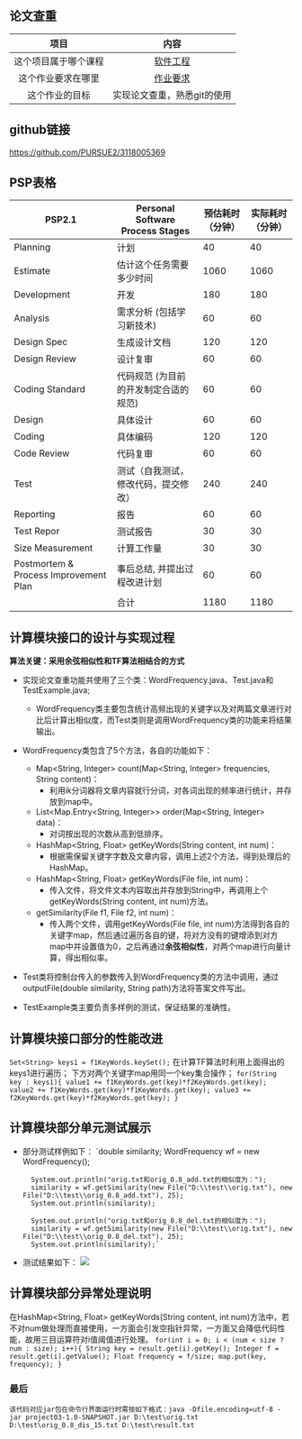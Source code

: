 ## 论文查重
|        项目        |        内容        |
| :------: | :------: |
| 这个项目属于哪个课程 | [软件工程](https://edu.cnblogs.com/campus/gdgy/informationsecurity1812) |
|  这个作业要求在哪里  |   [作业要求](https://edu.cnblogs.com/campus/gdgy/informationsecurity1812/homework/11155)   |
|    这个作业的目标    |     实现论文查重，熟悉git的使用    |

## github链接
https://github.com/PURSUE2/3118005369

## PSP表格
|PSP2.1|Personal Software Process Stages|预估耗时（分钟）|实际耗时（分钟）|
|------|------|------|------|
|Planning|计划|40|40|
|Estimate|估计这个任务需要多少时间|1060|1060|
|Development|开发|180|180|
|Analysis|需求分析 (包括学习新技术)|60|60|
|Design Spec|生成设计文档|120|120|
|Design Review|设计复审|60|60|
|Coding Standard|代码规范 (为目前的开发制定合适的规范)|60|60|
|Design|具体设计|60|60|
|Coding|具体编码|120|120|
|Code Review|代码复审|60|60|
|Test|测试（自我测试，修改代码，提交修改）|240|240|
|Reporting|报告|60|60|
|Test Repor|测试报告|30|30|
|Size Measurement|计算工作量|30|30|
|Postmortem & Process Improvement Plan|事后总结, 并提出过程改进计划|60|60|
||合计|1180|1180|

## 计算模块接口的设计与实现过程
**算法关键：采用余弦相似性和TF算法相结合的方式**
- 实现论文查重功能共使用了三个类：WordFrequency.java、Test.java和TestExample.java;
    - WordFrequency类主要包含统计高频出现的关键字以及对两篇文章进行对比后计算出相似度，而Test类则是调用WordFrequency类的功能来将结果输出。
- WordFrequency类包含了5个方法，各自的功能如下：
    - Map<String, Integer> count(Map<String, Integer> frequencies, String content)：
        - 利用ik分词器将文章内容就行分词，对各词出现的频率进行统计，并存放到map中。
    - List<Map.Entry<String, Integer>> order(Map<String, Integer> data)：
        - 对词按出现的次数从高到低排序。
    - HashMap<String, Float> getKeyWords(String content, int num)：
        - 根据需保留关键字字数及文章内容，调用上述2个方法，得到处理后的HashMap。
    - HashMap<String, Float> getKeyWords(File file, int num)：
        - 传入文件，将文件文本内容取出并存放到String中，再调用上个getKeyWords(String content, int num)方法。
    - getSimilarity(File f1, File f2, int num)：
        - 传入两个文件，调用getKeyWords(File file, int num)方法得到各自的关键字map，然后通过遍历各自的键，将对方没有的键增添到对方map中并设置值为0，之后再通过**余弦相似性**，对两个map进行向量计算，得出相似率。

- Test类将控制台传入的参数传入到WordFrequency类的方法中调用，通过outputFile(double similarity, String path)方法将答案文件写出。

- TestExample类主要负责多样例的测试，保证结果的准确性。

## 计算模块接口部分的性能改进
`Set<String> keys1 = f1KeyWords.keySet();`
在计算TF算法时利用上面得出的keys1进行遍历；
下方对两个关键字map用同一个key集合操作；
`for(String key : keys1){
            value1 += f1KeyWords.get(key)*f2KeyWords.get(key);
            value2 += f1KeyWords.get(key)*f1KeyWords.get(key);
            value3 += f2KeyWords.get(key)*f2KeyWords.get(key);
        }`

## 计算模块部分单元测试展示
- 部分测试样例如下：
`double similarity;
        WordFrequency wf = new WordFrequency();

        System.out.println("orig.txt和orig_0.8_add.txt的相似度为：");
        similarity = wf.getSimilarity(new File("D:\\test\\orig.txt"), new File("D:\\test\\orig_0.8_add.txt"), 25);
        System.out.println(similarity);

        System.out.println("orig.txt和orig_0.8_del.txt的相似度为：");
        similarity = wf.getSimilarity(new File("D:\\test\\orig.txt"), new File("D:\\test\\orig_0.8_del.txt"), 25);
        System.out.println(similarity);`
- 测试结果如下：
![](https://img2020.cnblogs.com/blog/2149577/202009/2149577-20200925015617432-413585438.png)

## 计算模块部分异常处理说明
在HashMap<String, Float> getKeyWords(String content, int num)方法中，若不对num做处理而直接使用，一方面会引发空指针异常，一方面又会降低代码性能，故用三目运算符对i值阈值进行处理。
`for(int i = 0; i < (num < size ? num : size); i++){
      String key = result.get(i).getKey();
      Integer f = result.get(i).getValue();
      Float frequency = f/size;
      map.put(key, frequency);
}`

### 最后
`该代码对应jar包在命令行界面运行时需按如下格式：java -Dfile.encoding=utf-8 -jar project03-1.0-SNAPSHOT.jar D:\test\orig.txt D:\test\orig_0.8_dis_15.txt D:\test\result.txt`